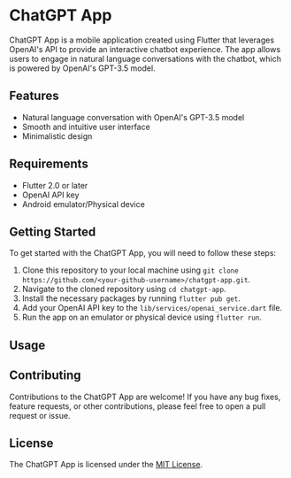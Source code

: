 # ChatGPT App

ChatGPT App is a mobile application created using Flutter that leverages OpenAI's API to provide an interactive chatbot experience. The app allows users to engage in natural language conversations with the chatbot, which is powered by OpenAI's GPT-3.5 model.

## Features

- Natural language conversation with OpenAI's GPT-3.5 model
- Smooth and intuitive user interface
- Minimalistic design

## Requirements

- Flutter 2.0 or later
- OpenAI API key
- Android emulator/Physical device

## Getting Started

To get started with the ChatGPT App, you will need to follow these steps:

1. Clone this repository to your local machine using `git clone https://github.com/<your-github-username>/chatgpt-app.git`.
2. Navigate to the cloned repository using `cd chatgpt-app`.
3. Install the necessary packages by running `flutter pub get`.
4. Add your OpenAI API key to the `lib/services/openai_service.dart` file.
5. Run the app on an emulator or physical device using `flutter run`.

## Usage


## Contributing

Contributions to the ChatGPT App are welcome! If you have any bug fixes, feature requests, or other contributions, please feel free to open a pull request or issue.

## License

The ChatGPT App is licensed under the [MIT License](https://github.com/<your-github-username>/chatgpt-app/blob/main/LICENSE).
